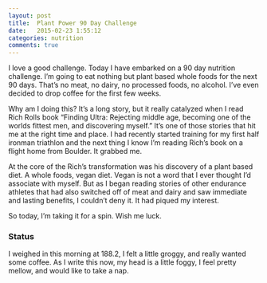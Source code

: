 ```yaml
---
layout: post
title:  Plant Power 90 Day Challenge
date:   2015-02-23 1:55:12
categories: nutrition
comments: true
---
```


I love a good challenge.  Today I have embarked on a 90 day nutrition challenge.  I’m going to eat nothing but plant based whole foods for the next 90 days.  That’s no meat, no dairy, no processed foods, no alcohol.  I’ve even decided to drop coffee for the first few weeks.

Why am I doing this?  It’s a long story, but it really catalyzed  when I read Rich Rolls book “Finding Ultra: Rejecting middle age, becoming one of the worlds fittest men, and discovering myself.”  It’s one of those stories that hit me at the right time and place.  I had recently started training for my first half ironman triathlon and the next thing I know I’m reading Rich’s book on a flight home from Boulder.  It grabbed me.

At the core of the Rich’s transformation was his discovery of a plant based diet.  A whole foods, vegan diet.  Vegan is not a word that I ever thought I’d associate with myself.  But as I began reading stories of other endurance athletes that had also switched off of meat and dairy and saw immediate and lasting benefits, I couldn’t deny it.  It had piqued my interest.

So today, I’m taking it for a spin.  Wish me luck.


### Status
I weighed in this morning at 188.2, I felt a little groggy, and really wanted some coffee.  As I write this now, my head is a little foggy, I feel pretty mellow, and would like to take a nap.

